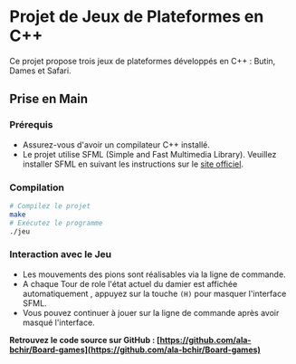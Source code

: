 # Projet de Jeux de Plateformes en C++

Ce projet propose trois jeux de plateformes développés en C++ : Butin, Dames et Safari.

## Prise en Main

### Prérequis

- Assurez-vous d'avoir un compilateur C++ installé.
- Le projet utilise SFML (Simple and Fast Multimedia Library). Veuillez installer SFML en suivant les instructions sur le [site officiel](https://www.sfml-dev.org/).

### Compilation

```bash
# Compilez le projet
make
# Exécutez le programme
./jeu
```

### Interaction avec le Jeu

- Les mouvements des pions sont réalisables via la ligne de commande.
- A chaque Tour de role l'état actuel du damier est affichée automatiquement , appuyez sur la touche `(H)` pour masquer l'interface SFML.
- Vous pouvez continuer à jouer sur la ligne de commande après avoir masqué l'interface.

**Retrouvez le code source sur GitHub : [https://github.com/ala-bchir/Board-games](https://github.com/ala-bchir/Board-games)**
